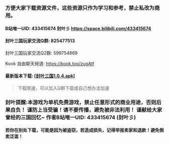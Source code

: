 ### 方便大家下载资源文件，这些资源只作为学习和参考，禁止私改为商用。

#### B站唯一UID: 433415674 封叶彡 https://space.bilibili.com/433415674

#### 封叶三国玩家交流Q群: 825477513

封叶三国玩家交流Q2群: 599754869

Kook 自由聊天频道: https://kook.top/zugAtf

#### 最新版本下载: [[封叶三国1.0.4.apk]](https://github.com/XihOfFy/FYSG_Release/releases/download/v1.0.4-alpha/Game1.0.4.apk)

> 下载限速，可以加入Q群下载或自己想办法加速

### 封叶提醒:本游戏为单机免费游戏，禁止任意形式的商业用途，否则后果自负！&#xA;谨防上当受骗！请不要传播，避免被非法利用！&#xA;谨献给大家曾经的三国回忆~&#xA;作者B站唯一UID: 433415674 (封叶彡)

#### 若你在别处下载，可能是因为被盗窃，若造成损失，记得举报卖家和退款！避免倒卖泛滥！

